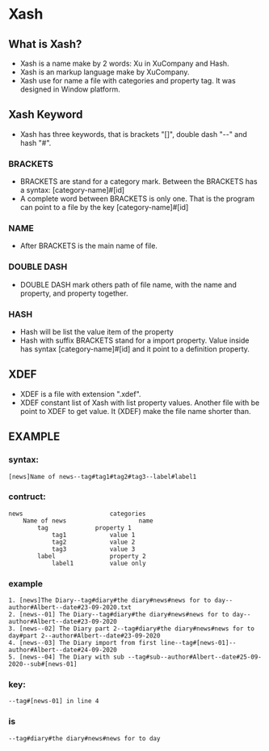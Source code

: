 # Xash
## What is Xash?
- Xash is a name make by 2 words: Xu in XuCompany and Hash.
- Xash is an markup language make by XuCompany.
- Xash use for name a file with categories and property tag. It was designed in Window platform.

## Xash Keyword
- Xash has three keywords, that is  brackets "[]", double dash "--" and hash "#".

### BRACKETS
- BRACKETS are stand for a category mark. Between the BRACKETS has a syntax: [category-name]#[id]
- A complete word between BRACKETS is only one. That is the program can point to a file by the key [category-name]#[id]

### NAME
- After BRACKETS is the main name of file.

### DOUBLE DASH
- DOUBLE DASH mark others path of file name, with the name and property, and property together.

### HASH
- Hash will be list the value item of the property
- Hash with suffix BRACKETS stand for a import property.
Value inside has syntax [category-name]#[id] and it point to a definition property.

## XDEF
- XDEF is a file with extension ".xdef".
- XDEF constant list of Xash with list property values. Another file with be point to XDEF to get value.
It (XDEF) make the file name shorter than. 

## EXAMPLE
### syntax:
	[news]Name of news--tag#tag1#tag2#tag3--label#label1
### contruct:
	news						categories
		Name of news			        name
			tag				property 1
				tag1			value 1
				tag2			value 2
				tag3			value 3
			label				property 2
				label1			value only
### example
	1. [news]The Diary--tag#diary#the diary#news#news for to day--author#Albert--date#23-09-2020.txt
    2. [news--01] The Diary--tag#diary#the diary#news#news for to day--author#Albert--date#23-09-2020
    3. [news--02] The Diary part 2--tag#diary#the diary#news#news for to day#part 2--author#Albert--date#23-09-2020
    4. [news--03] The Diary import from first line--tag#[news-01]--author#Albert--date#24-09-2020
    5. [news--04] The Diary with sub --tag#sub--author#Albert--date#25-09-2020--sub#[news-01]
### key:
	--tag#[news-01] in line 4
### is
    --tag#diary#the diary#news#news for to day
